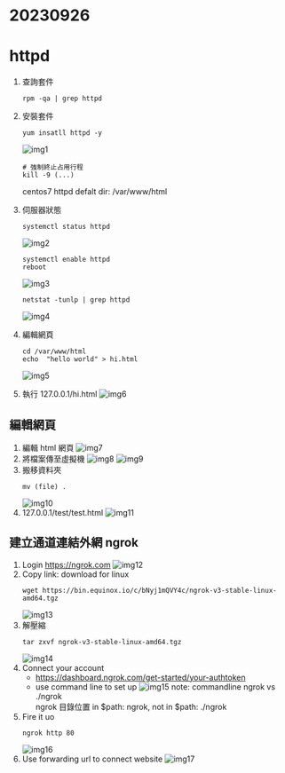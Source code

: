 # 20230926

# httpd

1. 查詢套件
    ```
    rpm -qa | grep httpd
    ```
2. 安裝套件
    ```
    yum insatll httpd -y
    ```
    ![img1](img/1.png)
    ```
    # 強制終止占用行程
    kill -9 (...)
    ```
    centos7 httpd defalt dir: /var/www/html
3. 伺服器狀態
    ```
    systemctl status httpd
    ```
    ![img2](img/2.png)
    ```
    systemctl enable httpd
    reboot
    ```
    ![img3](img/3.png)
    ```
    netstat -tunlp | grep httpd
    ```
    ![img4](img/4.png)
4. 編輯網頁
    ```
    cd /var/www/html
    echo  "hello world" > hi.html
    ```
    ![img5](img/5.png)

5. 執行 127.0.0.1/hi.html
    ![img6](img/6.png)

## 編輯網頁
1. 編輯 html 網頁
    ![img7](img/7.png)
2. 將檔案傳至虛擬機
    ![img8](img/8.png)
    ![img9](img/9.png)
3. 搬移資料夾
    ```
    mv (file) .
    ```
    ![img10](img/10.png)
4. 127.0.0.1/test/test.html
    ![img11](img/11.png)

## 建立通道連結外網 ngrok
1. Login https://ngrok.com
    ![img12](img/12.png)
2. Copy link: download for linux 
    ```
    wget https://bin.equinox.io/c/bNyj1mQVY4c/ngrok-v3-stable-linux-amd64.tgz
    ```
    ![img13](img/13.png)
3. 解壓縮
    ```
    tar zxvf ngrok-v3-stable-linux-amd64.tgz
    ```
    ![img14](img/14.png)
4. Connect your account 
    - https://dashboard.ngrok.com/get-started/your-authtoken
    - use command line to set up
    ![img15](img/15.png)
    note: commandline ngrok vs ./ngrok  
    ngrok 目錄位置 in $path: ngrok, not in $path: ./ngrok
5. Fire it uo
    ```
    ngrok http 80
    ```
    ![img16](img/16.png)
6. Use forwarding url to connect website
    ![img17](img/17.png)